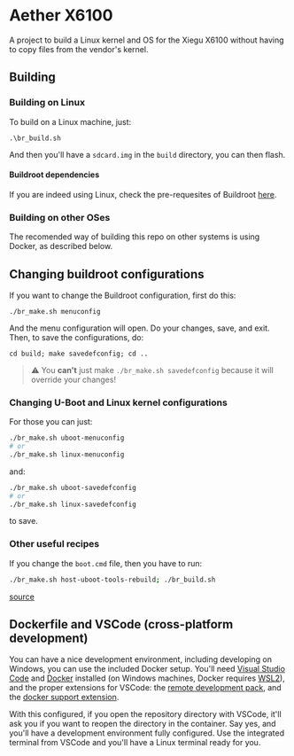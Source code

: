 # Aether X6100

A project to build a Linux kernel and OS for the Xiegu X6100 without having to
copy files from the vendor's kernel.

## Building

### Building on Linux

To build on a Linux machine, just:

```shell
.\br_build.sh
```

And then you'll have a `sdcard.img` in the `build` directory, you can then
flash.

#### Buildroot dependencies

If you are indeed using Linux, check the pre-requesites of Buildroot
[here](https://buildroot.org/downloads/manual/manual.html#requirement).

### Building on other OSes

The recomended way of building this repo on other systems is using Docker, as
described below.

## Changing buildroot configurations

If you want to change the Buildroot configuration, first do this:

```shell
./br_make.sh menuconfig
```

And the menu configuration will open. Do your changes, save, and exit.
Then, to save the configurations, do:

```shell
cd build; make savedefconfig; cd ..
```

> :warning: You **can't** just make `./br_make.sh savedefconfig` because it will override
your changes!

### Changing U-Boot and Linux kernel configurations

For those you can just:

```sh
./br_make.sh uboot-menuconfig
# or
./br_make.sh linux-menuconfig
```

and:

```sh
./br_make.sh uboot-savedefconfig
# or
./br_make.sh linux-savedefconfig
```

to save.

### Other useful recipes

If you change the `boot.cmd` file, then you have to run:

```sh
./br_make.sh host-uboot-tools-rebuild; ./br_build.sh
```

[source](https://stackoverflow.com/questions/66116553/boot-scr-rebuild-in-buildroot)


## Dockerfile and VSCode (cross-platform development)

You can have a nice development environment, including developing on Windows,
you can use the included Docker setup.
You'll need [Visual Studio Code](https://code.visualstudio.com/) and
[Docker](https://www.docker.com/) installed (on Windows machines, Docker
requires [WSL2](https://learn.microsoft.com/en-us/windows/wsl/install)),
and the proper extensions for VSCode: the
[remote development pack](https://marketplace.visualstudio.com/items?itemName=ms-vscode-remote.vscode-remote-extensionpack), and the
[docker support
extension](https://marketplace.visualstudio.com/items?itemName=ms-azuretools.vscode-docker).

With this configured, if you open the repository directory with VSCode, it'll
ask you if you want to reopen the directory in the container.
Say yes, and you'll have a development environment fully configured.
Use the integrated terminal from VSCode and you'll have a Linux terminal ready
for you.
